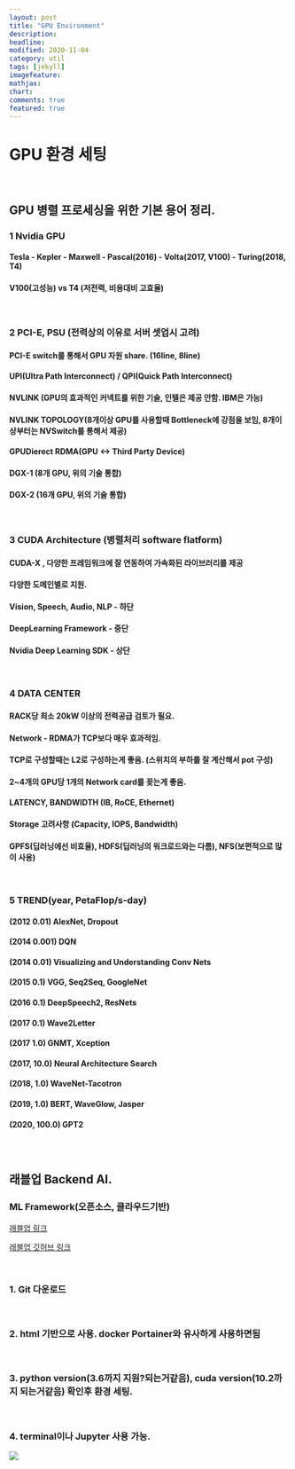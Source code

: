 ```yaml
---
layout: post
title: "GPU Environment"
description: 
headline: 
modified: 2020-11-04
category: util
tags: [jekyll]
imagefeature: 
mathjax: 
chart: 
comments: true
featured: true
---
```


# GPU 환경 세팅

<p>&nbsp;</p>

## GPU 병렬 프로세싱을 위한 기본 용어 정리.

### 1 Nvidia GPU  
#### Tesla - Kepler - Maxwell - Pascal(2016) - Volta(2017, V100) - Turing(2018, T4)
#### V100(고성능) vs T4 (저전력, 비용대비 고효율)

<p>&nbsp;</p>

### 2 PCI-E, PSU (전력상의 이유로 서버 셋업시 고려)
#### PCI-E switch를 통해서 GPU 자원 share. (16line, 8line) 
#### UPI(Ultra Path Interconnect) / QPI(Quick Path Interconnect)
#### NVLINK (GPU의 효과적인 커넥트를 위한 기술, 인텔은 제공 안함. IBM은 가능)
#### NVLINK TOPOLOGY(8개이상 GPU를 사용할때 Bottleneck에 강점을 보임, 8개이상부터는 NVSwitch를 통해서 제공)
#### GPUDierect RDMA(GPU <-> Third Party Device)
#### DGX-1 (8개 GPU, 위의 기술 통합)
#### DGX-2 (16개 GPU, 위의 기술 통합)

<p>&nbsp;</p>

### 3 CUDA Architecture (병렬처리 software flatform)
#### CUDA-X , 다양한 프레임워크에 잘 연동하여 가속화된 라이브러리를 제공
#### 다양한 도메인별로 지원. 
#### Vision, Speech, Audio, NLP  - 하단
#### DeepLearning Framework - 중단 
#### Nvidia Deep Learning SDK - 상단

<p>&nbsp;</p>

### 4 DATA CENTER
#### RACK당 최소 20kW 이상의 전력공급 검토가 필요.
#### Network - RDMA가 TCP보다 매우 효과적임. 
#### TCP로 구성할때는 L2로 구성하는게 좋음. (스위치의 부하를 잘 계산해서 pot 구성)
#### 2~4개의 GPU당 1개의 Network card를 꽂는게 좋음.
#### LATENCY, BANDWIDTH (IB, RoCE, Ethernet)
#### Storage 고려사항 (Capacity, IOPS, Bandwidth)
#### GPFS(딥러닝에선 비효율), HDFS(딥러닝의 워크로드와는 다름), NFS(보편적으로 많이 사용)

<p>&nbsp;</p>

### 5 TREND(year, PetaFlop/s-day)
#### (2012 0.01) AlexNet, Dropout 
#### (2014 0.001) DQN 
#### (2014 0.01) Visualizing and Understanding Conv Nets
#### (2015 0.1) VGG, Seq2Seq, GoogleNet
#### (2016 0.1) DeepSpeech2, ResNets
#### (2017 0.1) Wave2Letter
#### (2017 1.0) GNMT, Xception
#### (2017, 10.0) Neural Architecture Search
#### (2018, 1.0) WaveNet-Tacotron
#### (2019, 1.0) BERT, WaveGlow, Jasper
#### (2020, 100.0) GPT2

<p>&nbsp;</p>

#
## 래블업 Backend AI.
### ML Framework(오픈소스, 클라우드기반)

[래블업 링크](https://www.lablup.com/home)

[래블업 깃허브 링크](https://github.com/lablup/backend.ai)

<p>&nbsp;</p>

### 1. Git 다운로드

<p>&nbsp;</p>

### 2. html 기반으로 사용. docker Portainer와 유사하게 사용하면됨

<p>&nbsp;</p>

### 3. python version(3.6까지 지원?되는거같음), cuda version(10.2까지 되는거같음) 확인후 환경 세팅.

<p>&nbsp;</p>

### 4. terminal이나 Jupyter 사용 가능.

<img src="{{ site.url }}/images/Docker/2020_10_28/docker01.png">

<p>&nbsp;</p>

